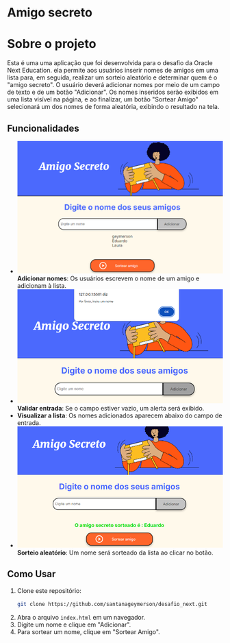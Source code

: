 # Amigo secreto

# Sobre o projeto

Esta é uma uma aplicação  que foi desenvolvida para o desafio da Oracle Next Education. ela permite aos usuários inserir nomes de amigos em uma lista para, em seguida, realizar um sorteio aleatório e determinar quem é o "amigo secreto".
O usuário deverá adicionar nomes por meio de um campo de texto e de um botão "Adicionar".
Os nomes inseridos serão exibidos em uma lista visível na página, e ao finalizar, um botão "Sortear Amigo" selecionará um dos nomes de forma aleatória, exibindo o resultado na tela.

## Funcionalidades

- ![Adicionar](https://github.com/santanageymerson/desafio_next/blob/main/assets/imagem1.png?raw=true)**Adicionar nomes**: Os usuários escrevem o nome de um amigo e adicionam à lista.
- ![Validar](https://github.com/santanageymerson/desafio_next/blob/main/assets/imagem3.png?raw=true)**Validar entrada**: Se o campo estiver vazio, um alerta será exibido.
- **Visualizar a lista**: Os nomes adicionados aparecem abaixo do campo de entrada.
- ![Sorteio](https://github.com/santanageymerson/desafio_next/blob/main/assets/imagem2.png?raw=true)**Sorteio aleatório**: Um nome será sorteado da lista ao clicar no botão.

## Como Usar

1. Clone este repositório:
   ```bash
   git clone https://github.com/santanageymerson/desafio_next.git
2. Abra o arquivo `index.html` em um navegador.
3. Digite um nome e clique em "Adicionar".
4. Para sortear um nome, clique em "Sortear Amigo".
